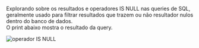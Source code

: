 Explorando sobre os resultados e operadores IS NULL nas queries de SQL, geralmente usado para filtrar resultados que trazem ou não resultador nulos dentro do banco de dados.
<br>
O print abaixo mostra o resultado da query.

![operador IS NULL](https://github.com/user-attachments/assets/9d0b68dc-4164-4948-a013-e33672c62c7b)

